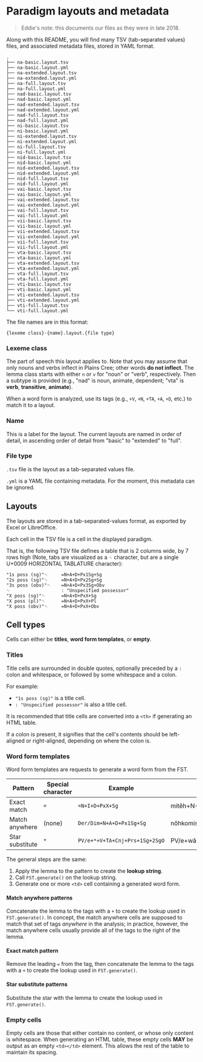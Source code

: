 Paradigm layouts and metadata
=============================

> Eddie's note: this documents our files as they were in late 2018.

Along with this README, you will find many TSV (tab-separated values)
files, and associated metadata files, stored in YAML format.

    .
    ├── na-basic.layout.tsv
    ├── na-basic.layout.yml
    ├── na-extended.layout.tsv
    ├── na-extended.layout.yml
    ├── na-full.layout.tsv
    ├── na-full.layout.yml
    ├── nad-basic.layout.tsv
    ├── nad-basic.layout.yml
    ├── nad-extended.layout.tsv
    ├── nad-extended.layout.yml
    ├── nad-full.layout.tsv
    ├── nad-full.layout.yml
    ├── ni-basic.layout.tsv
    ├── ni-basic.layout.yml
    ├── ni-extended.layout.tsv
    ├── ni-extended.layout.yml
    ├── ni-full.layout.tsv
    ├── ni-full.layout.yml
    ├── nid-basic.layout.tsv
    ├── nid-basic.layout.yml
    ├── nid-extended.layout.tsv
    ├── nid-extended.layout.yml
    ├── nid-full.layout.tsv
    ├── nid-full.layout.yml
    ├── vai-basic.layout.tsv
    ├── vai-basic.layout.yml
    ├── vai-extended.layout.tsv
    ├── vai-extended.layout.yml
    ├── vai-full.layout.tsv
    ├── vai-full.layout.yml
    ├── vii-basic.layout.tsv
    ├── vii-basic.layout.yml
    ├── vii-extended.layout.tsv
    ├── vii-extended.layout.yml
    ├── vii-full.layout.tsv
    ├── vii-full.layout.yml
    ├── vta-basic.layout.tsv
    ├── vta-basic.layout.yml
    ├── vta-extended.layout.tsv
    ├── vta-extended.layout.yml
    ├── vta-full.layout.tsv
    ├── vta-full.layout.yml
    ├── vti-basic.layout.tsv
    ├── vti-basic.layout.yml
    ├── vti-extended.layout.tsv
    ├── vti-extended.layout.yml
    ├── vti-full.layout.tsv
    └── vti-full.layout.yml

The file names are in this format:

    {lexeme class}-{name}.layout.{file type}

### Lexeme class

The part of speech this layout applies to. Note that you may assume that
only nouns and verbs inflect in Plains Cree; other words **do not
inflect**. The lemma class starts with either `n` or `v` for "noun" or
"verb", respectively. Then a subtype is provided (e.g., "nad" is noun,
animate, dependent; "vta" is **verb**, **transitive**, **animate**).

When a word form is analyzed, use its tags (e.g., `+V`, `+N`, `+TA`,
`+A`, `+D`, etc.) to match it to a layout.

### Name

This is a label for the layout. The current layouts are named in order
of detail, in ascending order of detail from "basic" to "extended" to
"full".

### File type

`.tsv` file is the layout as a tab-separated values file.

`.yml` is a YAML file containing metadata. For the moment, this metadata
can be ignored.


Layouts
-------

The layouts are stored in a tab-separated-values format, as exported by
Excel or LibreOffice.

Each cell in the TSV file is a cell in the displayed paradigm.

That is, the following TSV file defines a table that is 2 columns wide,
by 7 rows high (Note, tabs are visualized as a `␉` character, but are
a single U+0009 HORIZONTAL TABLATURE character):

    "1s poss (sg)"␉     =N+A+D+Px1Sg+Sg
    "2s poss (sg)"␉     =N+A+D+Px2Sg+Sg
    "3s poss (obv)"␉    =N+A+D+Px3Sg+Obv
    ␉                   : "Unspecified possessor"
    "X poss (sg)"␉      =N+A+D+PxX+Sg
    "X poss (pl)"␉      =N+A+D+PxX+Pl
    "X poss (obv)"␉     =N+A+D+PxX+Obv

Cell types
----------

Cells can either be **titles**, **word form templates**, or **empty**.

### Titles

Title cells are surrounded in double quotes, optionally preceded by
a `:` colon and whitespace, or followed by some whitespace and a colon.

For example:

 - `"1s poss (sg)"` is a title cell.
 - `: "Unspecified possessor"` is also a title cell.

It is recommended that title cells are converted into a `<th>` if
generating an HTML table.

If a colon is present, it signifies that the cell's contents should be
left-aligned or right-aligned, depending on where the colon is.

### Word form templates

Word form templates are requests to generate a word form from the FST.

| Pattern           | Special character   | Example                        | Example lookup string              |
|-------------------|---------------------|--------------------------------|------------------------------------|
| Exact match       | `=`                 | `=N+I+D+PxX+Sg`                | mitêh+N+I+D+PxX+Sg                 |
| Match anywhere    | (none)              | `Der/Dim+N+A+D+Px1Sg+Sg`       | nôhkomis+N+A+D+Px1Sg+Sg            |
| Star substitute   | `*`                 | `PV/e+*+V+TA+Cnj+Prs+1Sg+2SgO` | PV/e+wâpamêw+V+TA+Cnj+Prs+1Sg+2SgO |

The general steps are the same:

 1. Apply the lemma to the pattern to create the **lookup string**.
 2. Call `FST.generate()` on the lookup string.
 3. Generate one or more `<td>` cell containing a generated word form.

#### Match anywhere patterns

Concatenate the lemma to the tags with a `+` to create the lookup used
in `FST.generate()`. In concept, the match anywhere cells are supposed
to match that set of tags _anywhere_ in the analysis; in practice,
however, the match anywhere cells usually provide all of the tags to the
right of the lemma.

#### Exact match pattern

Remove the leading `=` from the tag, then concatenate the lemma to the
tags with a `+` to create the lookup used in `FST.generate()`.

#### Star substitute patterns

Substitute the star with the lemma to create the lookup used in
`FST.generate()`.

### Empty cells

Empty cells are those that either contain no content, or whose only
content is whitespace. When generating an HTML table, these empty cells
**MAY** be output as an empty `<td></td>` element. This allows the rest
of the table to maintain its spacing.
